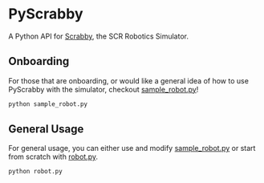 # PyScrabby

A Python API for [Scrabby](https://github.com/soonerrobotics/scrabby), the SCR Robotics Simulator.

## Onboarding

For those that are onboarding, or would like a general idea of how to use PyScrabby with the simulator, checkout [sample_robot.py](/sample_robot.py)!

```bash
python sample_robot.py
```

## General Usage

For general usage, you can either use and modify [sample_robot.py](/sample_robot.py) or start from scratch with [robot.py](/robot.py).

```bash
python robot.py
```